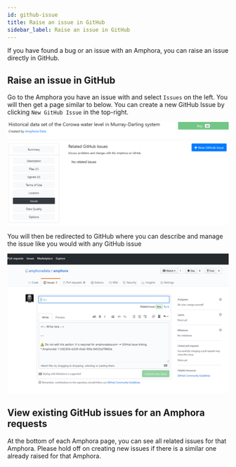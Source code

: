 ```yaml
---
id: github-issue
title: Raise an issue in GitHub
sidebar_label: Raise an issue in GitHub
---
```

If you have found a bug or an issue with an Amphora, you can raise an issue directly in GitHub.

## Raise an issue in GitHub

Go to the Amphora you have an issue with and select `Issues` on the left. You will then get a page similar to below. You can create a new GitHub Issue by clicking `New GitHub Issue` in the top-right.

<kbd>
<img src="docs/assets/screenshots/github-issue.PNG">
</kbd>


You will then be redirected to GitHub where you can describe and manage the issue like you would with any GitHub issue

<kbd>
<img src="/docs/assets/screenshots/Issue-on-github.PNG">
</kbd>


## View existing GitHub issues for an Amphora requests

At the bottom of each Amphora page, you can see all related issues for that Amphora. Please hold off on creating new issues if there is a similar one already raised for that Amphora.
